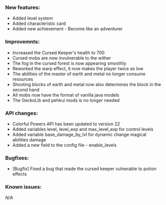 ### New features:
- Added level system
- Added characteristic card
- Added new achievement - Become like an adventurer

### Improvemnts: 
- Increased the Cursed Keeper's health to 700
- Cursed mobs are now invulnerable to the wither
- The fog in the cursed forest is now appearing smoothly
- Reworked the warp effect, it now makes the player twice as low
- The abilities of the master of earth and metal no longer consume resources
- Shooting blocks of earth and metal now also determines the block in the second hand
- All mobs now have the format of vanilla java models
- The GeckoLib and pehkui mods is no longer needed


### API changes:
- Colorful Powers API has been updated to version 22
- Added variables level, level_exp and max_level_exp for control levels
- Added variable base_damage_by_lvl for dynamic change magical abilities damage
- Added a new field to the config file - enable_levels

### Bugfixes:
- [Bugfix] Fixed a bug that made the cursed keeper vulnerable to potion effects

### Known issues: 
*N/A*